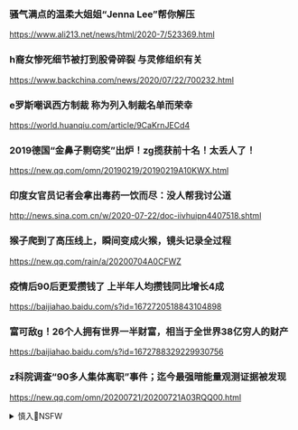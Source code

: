 ### 骚气满点的温柔大姐姐“Jenna Lee”帮你解压
https://www.ali213.net/news/html/2020-7/523369.html

### h裔女惨死细节被打到股骨碎裂 与灵修组织有关
https://www.backchina.com/news/2020/07/22/700232.html

### e罗斯嘲讽西方制裁 称为列入制裁名单而荣幸
https://world.huanqiu.com/article/9CaKrnJECd4

### 2019德国“金鼻子剽窃奖”出炉！zg揽获前十名！太丢人了！
https://new.qq.com/omn/20190219/20190219A10KWX.html

### 印度女官员记者会拿出毒药一饮而尽：没人帮我讨公道
http://news.sina.com.cn/w/2020-07-22/doc-iivhuipn4407518.shtml

### 猴子爬到了高压线上，瞬间变成火猴，镜头记录全过程
https://new.qq.com/rain/a/20200704A0CFWZ

### 疫情后90后更爱攒钱了 上半年人均攒钱同比增长4成
https://baijiahao.baidu.com/s?id=1672720518843104898

### 富可敌g！26个人拥有世界一半财富，相当于全世界38亿穷人的财产
https://baijiahao.baidu.com/s?id=1672788329229930756

### z科院调查“90多人集体离职”事件；迄今最强暗能量观测证据被发现
https://new.qq.com/omn/20200721/20200721A03RQQ00.html

<details><summary>慎入🔞NSFW</summary>

Not Safe For Work
![](https://upload.wikimedia.org/wikipedia/commons/thumb/d/d3/Biohazard_Symbol_Specification.png/210px-Biohazard_Symbol_Specification.png)

<details><summary><b>风险自理Use At Your Own Risk🈲</summary>

### zg最庞大的腐败对象是谁？失控的县委书记！
https://www.backchina.com/blog/135369/article-322885.html

除了外交、军事、g防这些内容没有，(县委书记、县长)拥有的权力几乎跟zy没有区别”。

### 要求企业家“爱g背后 x总差钱了
https://news.creaders.net/china/2020/07/21/2248323.html

zg高层清楚，在zg体z下，企业家的钱也是多年来他们与zgq贵勾结、贪赃枉法得来的。所以企业家在dg危难时要给zg出钱。

### bj监控延伸澳洲 警方命zg女删推特
https://www.dw.com/zh/bj监控延伸澳洲-警方命zg女删推特/a-54250962

来自zg的Zoo都住在澳大利亚，也在当地参加与举办了多场反zgzf的示威活动。然而，今年4月她突然接到父亲拨来的电话，家乡g保在电话中要求她交出推特帐密，并命她立即返回zg。在家人屡次被g保施压后，她决定公开关键视频。

### 每秒六万吨水流入水库 g媒承认三x大b存在变形
https://www.rfa.org/mandarin/yataibaodao/huanjing/ql1-07202020060303.html

张建p说：“三x大b根本起不到防洪、抗旱的作用，它破坏了几万年，甚至数十万年形成的长江流域的生态环境，导致近几年经常性的洪涝灾害。三x大b如果不趁早拆掉的话，库底越来越高，淤积愈来愈严重，到最后你都不知道怎么处理。

旅居德国的zg水利专家王维l不久前接受本台采访时表示，三x大b不具备防洪能力。他分析，zg溃b率高的三大原因：50%来自大b的设计错误，比如库容设计太小、低估暴雨影响；40%来自工程质量太差，10%则是运行出错。

</details>
</details>
